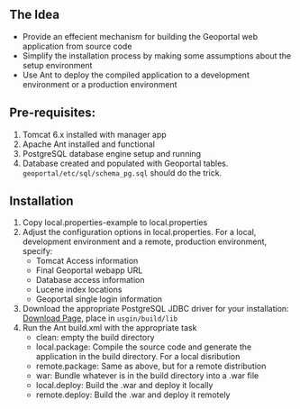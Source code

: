 ## The Idea
- Provide an effecient mechanism for building the Geoportal web application from source code
- Simplify the installation process by making some assumptions about the setup environment
- Use Ant to deploy the compiled application to a development environment or a production environment

## Pre-requisites:
1. Tomcat 6.x installed with manager app
2. Apache Ant installed and functional
3. PostgreSQL database engine setup and running
4. Database created and populated with Geoportal tables. `geoportal/etc/sql/schema_pg.sql` should do the trick.


## Installation
1. Copy local.properties-example to local.properties
2. Adjust the configuration options in local.properties. For a local, development environment and a remote, production environment, specify:
	- Tomcat Access information
	- Final Geoportal webapp URL
	- Database access information
	- Lucene index locations
	- Geoportal single login information
3. Download the appropriate PostgreSQL JDBC driver for your installation: [Download Page](http://jdbc.postgresql.org/download.html), place in `usgin/build/lib`
4. Run the Ant build.xml with the appropriate task
	- clean: empty the build directory
	- local.package: Compile the source code and generate the application in the build directory. For a local disribution
	- remote.package: Same as above, but for a remote distribution
	- war: Bundle whatever is in the build directory into a .war file
	- local.deploy: Build the .war and deploy it locally
	- remote.deploy: Build the .war and deploy it remotely